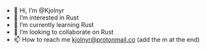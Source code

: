 - 👋 Hi, I’m @Kjolnyr
- 👀 I’m interested in Rust
- 🌱 I’m currently learning Rust
- 💞️ I’m looking to collaborate on Rust
- 📫 How to reach me kjolnyr@protonmail.co (add the m at the end)

<!---
Kjolnyr/Kjolnyr is a ✨ special ✨ repository because its `README.md` (this file) appears on your GitHub profile.
You can click the Preview link to take a look at your changes.
--->
